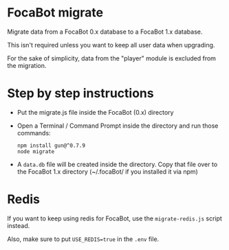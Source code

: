 # FocaBot migrate

Migrate data from a FocaBot 0.x database to a FocaBot 1.x database.

This isn't required unless you want to keep all user data when upgrading.

For the sake of simplicity, data from the "player" module is excluded from the migration.

# Step by step instructions

 - Put the migrate.js file inside the FocaBot (0.x) directory
 - Open a Terminal / Command Prompt inside the directory and run those commands:
 
   ```
   npm install gun@^0.7.9
   node migrate
   ```
 
 - A `data.db` file will be created inside the directory. Copy that file
   over to the FocaBot 1.x directory (~/.focaBot/ if you installed it via npm)

# Redis

If you want to keep using redis for FocaBot, use the `migrate-redis.js` script instead.

Also, make sure to put `USE_REDIS=true` in the `.env` file.
